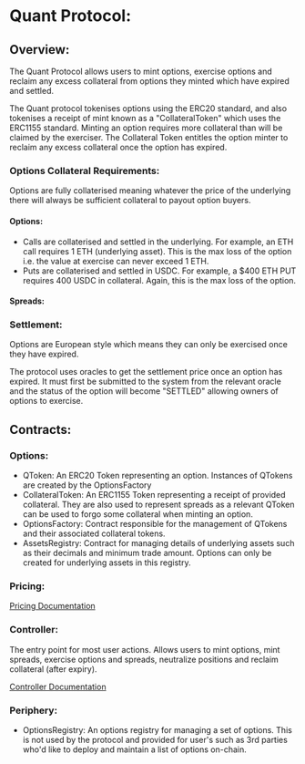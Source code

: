 # Quant Protocol:

## Overview:

The Quant Protocol allows users to mint options, exercise options and reclaim any excess collateral from options they minted which have expired and settled.

The Quant protocol tokenises options using the ERC20 standard, and also tokenises a receipt of mint known as a "CollateralToken" which uses the ERC1155 standard. Minting an option requires more collateral than will be claimed by the exerciser. The Collateral Token entitles the option minter to reclaim any excess collateral once the option has expired.

### Options Collateral Requirements:

Options are fully collaterised meaning whatever the price of the underlying there will always be sufficient collateral to payout option buyers. 

#### Options:
- Calls are collaterised and settled in the underlying. For example, an ETH call requires 1 ETH (underlying asset). This is the max loss of the option i.e. the value at exercise can never exceed 1 ETH.
- Puts are collaterised and settled in USDC. For example, a $400 ETH PUT requires 400 USDC in collateral. Again, this is the max loss of the option.

#### Spreads:

### Settlement:

Options are European style which means they can only be exercised once they have expired.

The protocol uses oracles to get the settlement price once an option has expired. It must first be submitted to the system from the relevant oracle and the status of the option will become "SETTLED" allowing owners of options to exercise.

## Contracts:

### Options:

- QToken: An ERC20 Token representing an option. Instances of QTokens are created by the OptionsFactory
- CollateralToken: An ERC1155 Token representing a receipt of provided collateral. They are also used to represent spreads as a relevant QToken can be used to forgo some collateral when minting an option.
- OptionsFactory: Contract responsible for the management of QTokens and their associated collateral tokens.
- AssetsRegistry: Contract for managing details of underlying assets such as their decimals and minimum trade amount. Options can only be created for underlying assets in this registry.

### Pricing:

[Pricing Documentation](PRICING.md)

### Controller:

The entry point for most user actions. Allows users to mint options, mint spreads, exercise options and spreads, neutralize positions and reclaim collateral (after expiry).

[Controller Documentation](CONTROLLER.md)

### Periphery:

- OptionsRegistry: An options registry for managing a set of options. This is not used by the protocol and provided for user's such as 3rd parties who'd like to deploy and maintain a list of options on-chain.